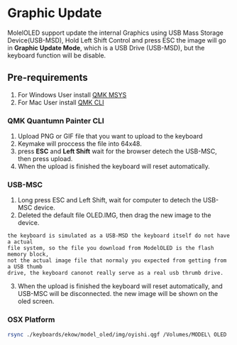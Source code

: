 # Graphic Update

MolelOLED support update the internal Graphics using USB Mass Storage Device(USB-MSD),
Hold Left Shift Control and press ESC the image will go in __Graphic Update Mode__, which is a USB Drive (USB-MSD), but the keyboard function will be disable.


## Pre-requirements
1. For Windows User install [QMK MSYS](https://msys.qmk.fm/)
2. For Mac User install [QMK CLI](https://github.com/qmk/qmk_cli)


### QMK Quantumn Painter CLI

1. Upload PNG or GIF file that you want to upload to the keyboard 
2. Keymake will proccess the file into 64x48. 
3. press __ESC__ and __Left Shift__ wait for the browser detech the USB-MSC, then press upload.
4. When the upload is finished the keyboard will reset automatically.


### USB-MSC

1. Long press ESC and Left Shift, wait for computer to detech the USB-MSC device.
2. Deleted the default file OLED.IMG, then drag the new image to the device.

```note 
the keyboard is simulated as a USB-MSD the keyboard itself do not have a actual 
file system, so the file you download from ModelOLED is the flash memory block, 
not the actual image file that normaly you expected from getting from a USB thumb 
drive, the keyboard canonot really serve as a real usb thrumb drive.
```

3. When the upload is finished the keyboard will reset automatically, and USB-MSC 
will be disconnected. the new image will be shown on the oled screen.

### OSX Platform

```bash
rsync ./keyboards/ekow/model_oled/img/oyishi.qgf /Volumes/MODEL\ OLED
```
